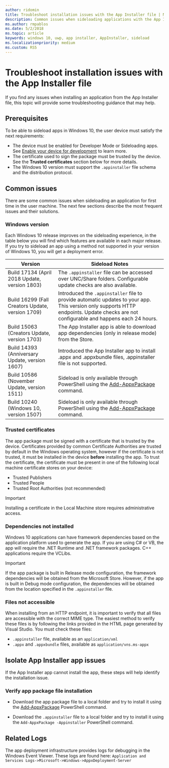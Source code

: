 ```yaml
---
author: ridomin
title: Troubleshoot installation issues with the App Installer file | Microsoft Docs
description: Common issues when sideloading applications with the App Installer file.
ms.author: rmpablos
ms.date: 5/2/2018
ms.topic: article
keywords: windows 10, uwp, app installer, AppInstaller, sideload
ms.localizationpriority: medium
ms.custom: RS5
---
```


# Troubleshoot installation issues with the App Installer file

If you find any issues when installing an application from the App Installer file, this topic will provide some troubleshooting guidance that may help.

## Prerequisites

To be able to sideload apps in Windows 10, the user device must satisfy the next requirements:

- The device must be enabled for Developer Mode or Sideloading apps. See [Enable your device for development](https://docs.microsoft.com/windows/uwp/get-started/enable-your-device-for-development) to learn more.
- The certificate used to sign the package must be trusted by the device. See the **Trusted certificates** section below for more details.
- The Windows 10 version must support the `.appinstaller` file schema and the distribution protocol.

## Common issues

There are some common issues when sideloading an application for first time in the user machine. The next few sections describe the most frequent issues and their solutions.

### Windows version

Each Windows 10 release improves on the sideloading experience, in the table below you will find which features are available in each major release. If you try to sideload an app using a method not supported in your version of Windows 10, you will get a deployment error.

| Version | Sideload Notes |
|---------|----------------|
| Build 17134 (April 2018 Update, version 1803)    | The `.appinstaller` file can be accessed over UNC/Share folders. Configurable update checks are also available. |
| Build 16299 (Fall Creators Update, version 1709) | Introduced the `.appinstaller` file to provide automatic updates to your app. This version only supports HTTP endpoints. Update checks are not configurable and happens each 24 hours. |
| Build 15063 (Creators Update, version 1703)      | The App Installer app is able to download app dependencies (only in release mode) from the Store. |
| Build 14393 (Anniversary Update, version 1607)   | Introduced the App Installer app to install .appx and .appxbundle files, .appinstaller file is not supported. |
| Build 10586 (November Update, version 1511)      | Sideload is only available through PowerShell using the [Add-AppxPackage](https://docs.microsoft.com/powershell/module/appx/add-appxpackage?view=win10-ps) command. |
| Build 10240 (Windows 10, version 1507)           | Sideload is only available through PowerShell using the [Add-AppxPackage](https://docs.microsoft.com/powershell/module/appx/add-appxpackage?view=win10-ps) command. |

### Trusted certificates

The app package must be signed with a certificate that is trusted by the device. Certificates provided by common Certificate Authorities are trusted by default in the Windows operating system, however if the certificate is not trusted, it must be installed in the device **before** installing the app. To trust the certificate, the certificate must be present in one of the following local machine certificate stores on your device:

- Trusted Publishers
- Trusted People
- Trusted Root Authorities (not recommended)

 >[!IMPORTANT]
 > Installing a certificate in the Local Machine store requires administrative access.

### Dependencies not installed 

Windows 10 applications can have framework dependencies based on the application platform used to generate the app. If you are using C# or VB, the app will require the .NET Runtime and .NET framework packages. C++ applications require the VCLibs.

>[!IMPORTANT] 
> If the app package is built in Release mode configuration, the framework dependencies will be obtained from the Microsoft Store. However, if the app is built in Debug mode configuration, the dependencies will be obtained from the location specified in the `.appinstaller` file.

### Files not accessible

When installing from an HTTP endpoint, it is important to verify that all files are accessible with the correct MIME type. The easiest method to verify these files is by following the links provided in the HTML page generated by Visual Studio. You must check these files:

- `.appinstaller` file, available as an `application/xml`
- `.appx` and `.appxbundle` files, available as `application/vns.ms-appx`

## Isolate App Installer app issues

If the App Installer app cannot install the app, these steps will help identify the installation issue.

### Verify app package file installation

- Download the app package file to a local folder and try to install it using the [Add-AppxPackage](https://docs.microsoft.com/powershell/module/appx/add-appxpackage?view=win10-ps) PowerShell command.

- Download the `.appinstaller` file to a local folder and try to install it using the `Add-AppxPackage -Appinstaller` PowerShell command.

## Related Logs

The app deployment infrastructure provides logs for debugging in the Windows Event Viewer. These logs are found here: `Application and Services Logs->Microsoft->Windows->AppxDeployment-Server`


